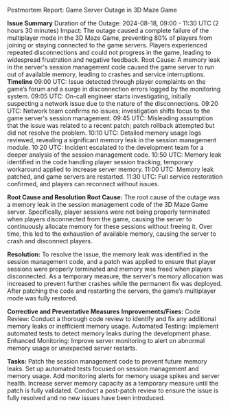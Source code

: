 Postmortem Report: Game Server Outage in 3D Maze Game

**Issue Summary**
Duration of the Outage: 2024-08-18, 09:00 - 11:30 UTC (2 hours 30 minutes)
Impact: The outage caused a complete failure of the multiplayer mode in the 3D Maze Game, preventing 80% of players from joining or staying connected to the game servers. Players experienced repeated disconnections and could not progress in the game, leading to widespread frustration and negative feedback.
Root Cause: A memory leak in the server's session management code caused the game server to run out of available memory, leading to crashes and service interruptions.
**Timeline**
09:00 UTC: Issue detected through player complaints on the game’s forum and a surge in disconnection errors logged by the monitoring system.
09:05 UTC: On-call engineer starts investigating, initially suspecting a network issue due to the nature of the disconnections.
09:20 UTC: Network team confirms no issues; investigation shifts focus to the game server's session management.
09:45 UTC: Misleading assumption that the issue was related to a recent patch; patch rollback attempted but did not resolve the problem.
10:10 UTC: Detailed memory usage logs reviewed, revealing a significant memory leak in the session management module.
10:20 UTC: Incident escalated to the development team for a deeper analysis of the session management code.
10:50 UTC: Memory leak identified in the code handling player session tracking; temporary workaround applied to increase server memory.
11:00 UTC: Memory leak patched, and game servers are restarted.
11:30 UTC: Full service restoration confirmed, and players can reconnect without issues.

**Root Cause and Resolution
Root Cause:**
The root cause of the outage was a memory leak in the session management code of the 3D Maze Game server. Specifically, player sessions were not being properly terminated when players disconnected from the game, causing the server to continuously allocate memory for these sessions without freeing it. Over time, this led to the exhaustion of available memory, causing the server to crash and disconnect players.

**Resolution:**
To resolve the issue, the memory leak was identified in the session management code, and a patch was applied to ensure that player sessions were properly terminated and memory was freed when players disconnected. As a temporary measure, the server's memory allocation was increased to prevent further crashes while the permanent fix was deployed. After patching the code and restarting the servers, the game’s multiplayer mode was fully restored.

**Corrective and Preventative Measures**
**Improvements/Fixes:**
Code Review: Conduct a thorough code review to identify and fix any additional memory leaks or inefficient memory usage.
Automated Testing: Implement automated tests to detect memory leaks during the development phase.
Enhanced Monitoring: Improve server monitoring to alert on abnormal memory usage or unexpected server restarts.

**Tasks:**
Patch the session management code to prevent future memory leaks.
Set up automated tests focused on session management and memory usage.
Add monitoring alerts for memory usage spikes and server health.
Increase server memory capacity as a temporary measure until the patch is fully validated.
Conduct a post-patch review to ensure the issue is fully resolved and no new issues have been introduced.
